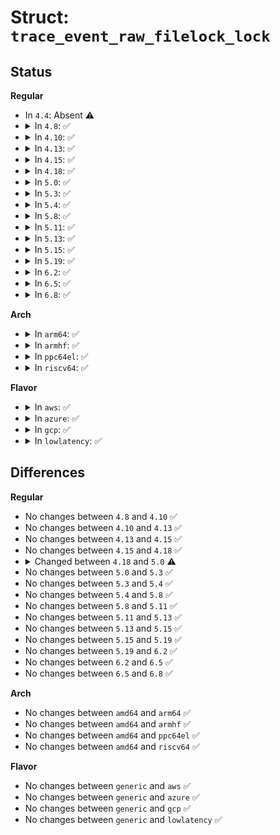 # Struct: <code>trace_event_raw_filelock_lock</code>

## Status
<b>Regular</b>
<ul>
<li>
In <code>4.4</code>: Absent ⚠️
</li>
<li>
<details>
<summary>In <code>4.8</code>: ✅</summary>

```c
struct trace_event_raw_filelock_lock {
    struct trace_entry ent;
    struct file_lock *fl;
    long unsigned int i_ino;
    dev_t s_dev;
    struct file_lock *fl_next;
    fl_owner_t fl_owner;
    unsigned int fl_pid;
    unsigned int fl_flags;
    unsigned char fl_type;
    loff_t fl_start;
    loff_t fl_end;
    int ret;
    char __data[0];
};
```
</details>
</li>
<li>
<details>
<summary>In <code>4.10</code>: ✅</summary>

```c
struct trace_event_raw_filelock_lock {
    struct trace_entry ent;
    struct file_lock *fl;
    long unsigned int i_ino;
    dev_t s_dev;
    struct file_lock *fl_next;
    fl_owner_t fl_owner;
    unsigned int fl_pid;
    unsigned int fl_flags;
    unsigned char fl_type;
    loff_t fl_start;
    loff_t fl_end;
    int ret;
    char __data[0];
};
```
</details>
</li>
<li>
<details>
<summary>In <code>4.13</code>: ✅</summary>

```c
struct trace_event_raw_filelock_lock {
    struct trace_entry ent;
    struct file_lock *fl;
    long unsigned int i_ino;
    dev_t s_dev;
    struct file_lock *fl_next;
    fl_owner_t fl_owner;
    unsigned int fl_pid;
    unsigned int fl_flags;
    unsigned char fl_type;
    loff_t fl_start;
    loff_t fl_end;
    int ret;
    char __data[0];
};
```
</details>
</li>
<li>
<details>
<summary>In <code>4.15</code>: ✅</summary>

```c
struct trace_event_raw_filelock_lock {
    struct trace_entry ent;
    struct file_lock *fl;
    long unsigned int i_ino;
    dev_t s_dev;
    struct file_lock *fl_next;
    fl_owner_t fl_owner;
    unsigned int fl_pid;
    unsigned int fl_flags;
    unsigned char fl_type;
    loff_t fl_start;
    loff_t fl_end;
    int ret;
    char __data[0];
};
```
</details>
</li>
<li>
<details>
<summary>In <code>4.18</code>: ✅</summary>

```c
struct trace_event_raw_filelock_lock {
    struct trace_entry ent;
    struct file_lock *fl;
    long unsigned int i_ino;
    dev_t s_dev;
    struct file_lock *fl_next;
    fl_owner_t fl_owner;
    unsigned int fl_pid;
    unsigned int fl_flags;
    unsigned char fl_type;
    loff_t fl_start;
    loff_t fl_end;
    int ret;
    char __data[0];
};
```
</details>
</li>
<li>
<details>
<summary>In <code>5.0</code>: ✅</summary>

```c
struct trace_event_raw_filelock_lock {
    struct trace_entry ent;
    struct file_lock *fl;
    long unsigned int i_ino;
    dev_t s_dev;
    struct file_lock *fl_blocker;
    fl_owner_t fl_owner;
    unsigned int fl_pid;
    unsigned int fl_flags;
    unsigned char fl_type;
    loff_t fl_start;
    loff_t fl_end;
    int ret;
    char __data[0];
};
```
</details>
</li>
<li>
<details>
<summary>In <code>5.3</code>: ✅</summary>

```c
struct trace_event_raw_filelock_lock {
    struct trace_entry ent;
    struct file_lock *fl;
    long unsigned int i_ino;
    dev_t s_dev;
    struct file_lock *fl_blocker;
    fl_owner_t fl_owner;
    unsigned int fl_pid;
    unsigned int fl_flags;
    unsigned char fl_type;
    loff_t fl_start;
    loff_t fl_end;
    int ret;
    char __data[0];
};
```
</details>
</li>
<li>
<details>
<summary>In <code>5.4</code>: ✅</summary>

```c
struct trace_event_raw_filelock_lock {
    struct trace_entry ent;
    struct file_lock *fl;
    long unsigned int i_ino;
    dev_t s_dev;
    struct file_lock *fl_blocker;
    fl_owner_t fl_owner;
    unsigned int fl_pid;
    unsigned int fl_flags;
    unsigned char fl_type;
    loff_t fl_start;
    loff_t fl_end;
    int ret;
    char __data[0];
};
```
</details>
</li>
<li>
<details>
<summary>In <code>5.8</code>: ✅</summary>

```c
struct trace_event_raw_filelock_lock {
    struct trace_entry ent;
    struct file_lock *fl;
    long unsigned int i_ino;
    dev_t s_dev;
    struct file_lock *fl_blocker;
    fl_owner_t fl_owner;
    unsigned int fl_pid;
    unsigned int fl_flags;
    unsigned char fl_type;
    loff_t fl_start;
    loff_t fl_end;
    int ret;
    char __data[0];
};
```
</details>
</li>
<li>
<details>
<summary>In <code>5.11</code>: ✅</summary>

```c
struct trace_event_raw_filelock_lock {
    struct trace_entry ent;
    struct file_lock *fl;
    long unsigned int i_ino;
    dev_t s_dev;
    struct file_lock *fl_blocker;
    fl_owner_t fl_owner;
    unsigned int fl_pid;
    unsigned int fl_flags;
    unsigned char fl_type;
    loff_t fl_start;
    loff_t fl_end;
    int ret;
    char __data[0];
};
```
</details>
</li>
<li>
<details>
<summary>In <code>5.13</code>: ✅</summary>

```c
struct trace_event_raw_filelock_lock {
    struct trace_entry ent;
    struct file_lock *fl;
    long unsigned int i_ino;
    dev_t s_dev;
    struct file_lock *fl_blocker;
    fl_owner_t fl_owner;
    unsigned int fl_pid;
    unsigned int fl_flags;
    unsigned char fl_type;
    loff_t fl_start;
    loff_t fl_end;
    int ret;
    char __data[0];
};
```
</details>
</li>
<li>
<details>
<summary>In <code>5.15</code>: ✅</summary>

```c
struct trace_event_raw_filelock_lock {
    struct trace_entry ent;
    struct file_lock *fl;
    long unsigned int i_ino;
    dev_t s_dev;
    struct file_lock *fl_blocker;
    fl_owner_t fl_owner;
    unsigned int fl_pid;
    unsigned int fl_flags;
    unsigned char fl_type;
    loff_t fl_start;
    loff_t fl_end;
    int ret;
    char __data[0];
};
```
</details>
</li>
<li>
<details>
<summary>In <code>5.19</code>: ✅</summary>

```c
struct trace_event_raw_filelock_lock {
    struct trace_entry ent;
    struct file_lock *fl;
    long unsigned int i_ino;
    dev_t s_dev;
    struct file_lock *fl_blocker;
    fl_owner_t fl_owner;
    unsigned int fl_pid;
    unsigned int fl_flags;
    unsigned char fl_type;
    loff_t fl_start;
    loff_t fl_end;
    int ret;
    char __data[0];
};
```
</details>
</li>
<li>
<details>
<summary>In <code>6.2</code>: ✅</summary>

```c
struct trace_event_raw_filelock_lock {
    struct trace_entry ent;
    struct file_lock *fl;
    long unsigned int i_ino;
    dev_t s_dev;
    struct file_lock *fl_blocker;
    fl_owner_t fl_owner;
    unsigned int fl_pid;
    unsigned int fl_flags;
    unsigned char fl_type;
    loff_t fl_start;
    loff_t fl_end;
    int ret;
    char __data[0];
};
```
</details>
</li>
<li>
<details>
<summary>In <code>6.5</code>: ✅</summary>

```c
struct trace_event_raw_filelock_lock {
    struct trace_entry ent;
    struct file_lock *fl;
    long unsigned int i_ino;
    dev_t s_dev;
    struct file_lock *fl_blocker;
    fl_owner_t fl_owner;
    unsigned int fl_pid;
    unsigned int fl_flags;
    unsigned char fl_type;
    loff_t fl_start;
    loff_t fl_end;
    int ret;
    char __data[0];
};
```
</details>
</li>
<li>
<details>
<summary>In <code>6.8</code>: ✅</summary>

```c
struct trace_event_raw_filelock_lock {
    struct trace_entry ent;
    struct file_lock *fl;
    long unsigned int i_ino;
    dev_t s_dev;
    struct file_lock *fl_blocker;
    fl_owner_t fl_owner;
    unsigned int fl_pid;
    unsigned int fl_flags;
    unsigned char fl_type;
    loff_t fl_start;
    loff_t fl_end;
    int ret;
    char __data[0];
};
```
</details>
</li>
</ul>
<b>Arch</b>
<ul>
<li>
<details>
<summary>In <code>arm64</code>: ✅</summary>

```c
struct trace_event_raw_filelock_lock {
    struct trace_entry ent;
    struct file_lock *fl;
    long unsigned int i_ino;
    dev_t s_dev;
    struct file_lock *fl_blocker;
    fl_owner_t fl_owner;
    unsigned int fl_pid;
    unsigned int fl_flags;
    unsigned char fl_type;
    loff_t fl_start;
    loff_t fl_end;
    int ret;
    char __data[0];
};
```
</details>
</li>
<li>
<details>
<summary>In <code>armhf</code>: ✅</summary>

```c
struct trace_event_raw_filelock_lock {
    struct trace_entry ent;
    struct file_lock *fl;
    long unsigned int i_ino;
    dev_t s_dev;
    struct file_lock *fl_blocker;
    fl_owner_t fl_owner;
    unsigned int fl_pid;
    unsigned int fl_flags;
    unsigned char fl_type;
    loff_t fl_start;
    loff_t fl_end;
    int ret;
    char __data[0];
};
```
</details>
</li>
<li>
<details>
<summary>In <code>ppc64el</code>: ✅</summary>

```c
struct trace_event_raw_filelock_lock {
    struct trace_entry ent;
    struct file_lock *fl;
    long unsigned int i_ino;
    dev_t s_dev;
    struct file_lock *fl_blocker;
    fl_owner_t fl_owner;
    unsigned int fl_pid;
    unsigned int fl_flags;
    unsigned char fl_type;
    loff_t fl_start;
    loff_t fl_end;
    int ret;
    char __data[0];
};
```
</details>
</li>
<li>
<details>
<summary>In <code>riscv64</code>: ✅</summary>

```c
struct trace_event_raw_filelock_lock {
    struct trace_entry ent;
    struct file_lock *fl;
    long unsigned int i_ino;
    dev_t s_dev;
    struct file_lock *fl_blocker;
    fl_owner_t fl_owner;
    unsigned int fl_pid;
    unsigned int fl_flags;
    unsigned char fl_type;
    loff_t fl_start;
    loff_t fl_end;
    int ret;
    char __data[0];
};
```
</details>
</li>
</ul>
<b>Flavor</b>
<ul>
<li>
<details>
<summary>In <code>aws</code>: ✅</summary>

```c
struct trace_event_raw_filelock_lock {
    struct trace_entry ent;
    struct file_lock *fl;
    long unsigned int i_ino;
    dev_t s_dev;
    struct file_lock *fl_blocker;
    fl_owner_t fl_owner;
    unsigned int fl_pid;
    unsigned int fl_flags;
    unsigned char fl_type;
    loff_t fl_start;
    loff_t fl_end;
    int ret;
    char __data[0];
};
```
</details>
</li>
<li>
<details>
<summary>In <code>azure</code>: ✅</summary>

```c
struct trace_event_raw_filelock_lock {
    struct trace_entry ent;
    struct file_lock *fl;
    long unsigned int i_ino;
    dev_t s_dev;
    struct file_lock *fl_blocker;
    fl_owner_t fl_owner;
    unsigned int fl_pid;
    unsigned int fl_flags;
    unsigned char fl_type;
    loff_t fl_start;
    loff_t fl_end;
    int ret;
    char __data[0];
};
```
</details>
</li>
<li>
<details>
<summary>In <code>gcp</code>: ✅</summary>

```c
struct trace_event_raw_filelock_lock {
    struct trace_entry ent;
    struct file_lock *fl;
    long unsigned int i_ino;
    dev_t s_dev;
    struct file_lock *fl_blocker;
    fl_owner_t fl_owner;
    unsigned int fl_pid;
    unsigned int fl_flags;
    unsigned char fl_type;
    loff_t fl_start;
    loff_t fl_end;
    int ret;
    char __data[0];
};
```
</details>
</li>
<li>
<details>
<summary>In <code>lowlatency</code>: ✅</summary>

```c
struct trace_event_raw_filelock_lock {
    struct trace_entry ent;
    struct file_lock *fl;
    long unsigned int i_ino;
    dev_t s_dev;
    struct file_lock *fl_blocker;
    fl_owner_t fl_owner;
    unsigned int fl_pid;
    unsigned int fl_flags;
    unsigned char fl_type;
    loff_t fl_start;
    loff_t fl_end;
    int ret;
    char __data[0];
};
```
</details>
</li>
</ul>

## Differences
<b>Regular</b>
<ul>
<li>
No changes between <code>4.8</code> and <code>4.10</code> ✅
</li>
<li>
No changes between <code>4.10</code> and <code>4.13</code> ✅
</li>
<li>
No changes between <code>4.13</code> and <code>4.15</code> ✅
</li>
<li>
No changes between <code>4.15</code> and <code>4.18</code> ✅
</li>
<li>
<details>
<summary>Changed between <code>4.18</code> and <code>5.0</code> ⚠️</summary>
<ul>
<li>
<b>Field added. </b>
<code>struct file_lock *fl_blocker</code>
</li>
<li>
<b>Field removed. </b>
<code>struct file_lock *fl_next</code>
</li>
</ul>
</details>
</li>
<li>
No changes between <code>5.0</code> and <code>5.3</code> ✅
</li>
<li>
No changes between <code>5.3</code> and <code>5.4</code> ✅
</li>
<li>
No changes between <code>5.4</code> and <code>5.8</code> ✅
</li>
<li>
No changes between <code>5.8</code> and <code>5.11</code> ✅
</li>
<li>
No changes between <code>5.11</code> and <code>5.13</code> ✅
</li>
<li>
No changes between <code>5.13</code> and <code>5.15</code> ✅
</li>
<li>
No changes between <code>5.15</code> and <code>5.19</code> ✅
</li>
<li>
No changes between <code>5.19</code> and <code>6.2</code> ✅
</li>
<li>
No changes between <code>6.2</code> and <code>6.5</code> ✅
</li>
<li>
No changes between <code>6.5</code> and <code>6.8</code> ✅
</li>
</ul>
<b>Arch</b>
<ul>
<li>
No changes between <code>amd64</code> and <code>arm64</code> ✅
</li>
<li>
No changes between <code>amd64</code> and <code>armhf</code> ✅
</li>
<li>
No changes between <code>amd64</code> and <code>ppc64el</code> ✅
</li>
<li>
No changes between <code>amd64</code> and <code>riscv64</code> ✅
</li>
</ul>
<b>Flavor</b>
<ul>
<li>
No changes between <code>generic</code> and <code>aws</code> ✅
</li>
<li>
No changes between <code>generic</code> and <code>azure</code> ✅
</li>
<li>
No changes between <code>generic</code> and <code>gcp</code> ✅
</li>
<li>
No changes between <code>generic</code> and <code>lowlatency</code> ✅
</li>
</ul>
